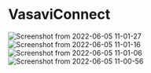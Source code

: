 # VasaviConnect
![Screenshot from 2022-06-05 11-01-27](https://user-images.githubusercontent.com/55056403/172036748-40ebcf79-44b7-4ff6-aea7-8a79daf26460.png)
![Screenshot from 2022-06-05 11-01-16](https://user-images.githubusercontent.com/55056403/172036749-467d5dcf-ae18-4032-a61a-25df7b7c63ee.png)
![Screenshot from 2022-06-05 11-01-06](https://user-images.githubusercontent.com/55056403/172036752-31ce27cd-aae5-4746-9ed0-e1860e7df210.png)
![Screenshot from 2022-06-05 11-00-56](https://user-images.githubusercontent.com/55056403/172036753-a3aedcc1-8f95-46b4-87ef-de4e65ea21a7.png)

